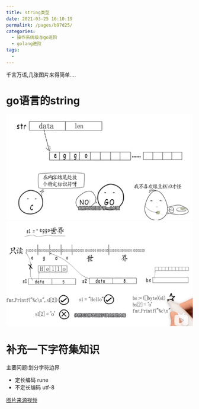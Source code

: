 ```yaml
---
title: string类型
date: 2021-03-25 16:10:19
permalink: /pages/b97d25/
categories:
  - 操作系统级与go进阶
  - golang进阶
tags:
  - 
---
```




千言万语,几张图片来得简单....



# go语言的string

<img src="./minilet/image-20210325161035080.png" alt="image-20210325161035080" style="zoom:50%;" />



<img src="./minilet/image-20210325161457225.png" alt="image-20210325161457225" style="zoom:50%;" />





# 补充一下字符集知识



主要问题:划分字符边界

* 定长编码  rune
* 不定长编码 utf-8

[图片来源视频](https://www.bilibili.com/video/BV1ff4y1m72A)









